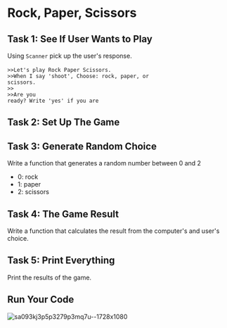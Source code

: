 # Rock, Paper, Scissors

## Task 1: See If User Wants to Play
Using <code>Scanner</code> pick up the user's response.<br><br>
<code>>>Let's play Rock Paper Scissors.</code><br>
<code>>>When I say 'shoot', Choose: rock, paper, or scissors.</code><br>
<code>>></code><br>
<code>>>Are you ready? Write 'yes' if you are</code>

## Task 2: Set Up The Game

## Task 3: Generate Random Choice
Write a function that generates a random number between 0 and 2
- 0: rock
- 1: paper
- 2: scissors

## Task 4: The Game Result
Write a function that calculates the result from the computer's and user's choice.

## Task 5: Print Everything
Print the results of the game.

## Run Your Code

![sa093kj3p5p3279p3mq7u--1728x1080](https://github.com/emtaylor1993/Udemy-Courses/assets/93065901/08b32828-a328-48b9-89df-beed7c837272)
